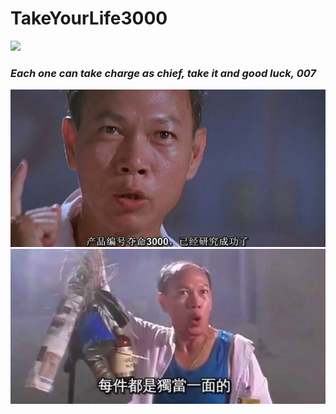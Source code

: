 # TakeYourLife3000
![](https://img.shields.io/github/tag/AnastagiZeno/TakeYourLife3000.svg)  
### *Each one can take charge as chief, take it and good luck, 007*    
![](IMG/01.png)    
![](IMG/02.png)
